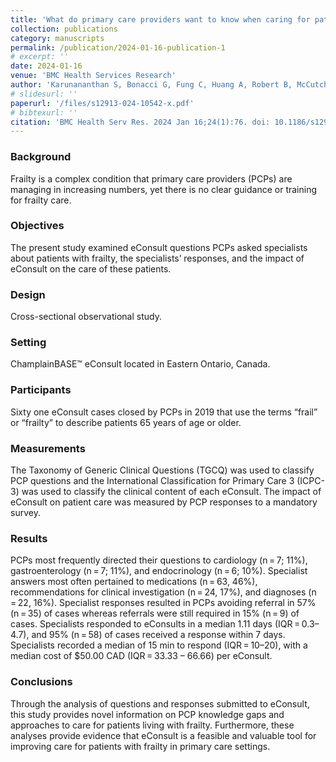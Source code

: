 ```yaml
---
title: 'What do primary care providers want to know when caring for patients living with frailty? An analysis of eConsult communications between primary care providers and specialists.'
collection: publications
category: manuscripts
permalink: /publication/2024-01-16-publication-1
# excerpt: ''
date: 2024-01-16
venue: 'BMC Health Services Research'
author: 'Karunananthan S, Bonacci G, Fung C, Huang A, Robert B, McCutcheon T, Houghton D, Hakimjavadi R, Keely E, Liddy C.'
# slidesurl: ''
paperurl: '/files/s12913-024-10542-x.pdf'
# bibtexurl: ''
citation: 'BMC Health Serv Res. 2024 Jan 16;24(1):76. doi: 10.1186/s12913-024-10542-x. PMID: 38225619; PMCID: PMC10790473.'
---
```


### Background
Frailty is a complex condition that primary care providers (PCPs) are managing in increasing numbers, yet there is no clear guidance or training for frailty care.

### Objectives
The present study examined eConsult questions PCPs asked specialists about patients with frailty, the specialists’ responses, and the impact of eConsult on the care of these patients.

### Design
Cross-sectional observational study.

### Setting
ChamplainBASE™ eConsult located in Eastern Ontario, Canada.

### Participants
Sixty one eConsult cases closed by PCPs in 2019 that use the terms “frail” or “frailty” to describe patients 65 years of age or older.

### Measurements
The Taxonomy of Generic Clinical Questions (TGCQ) was used to classify PCP questions and the International Classification for Primary Care 3 (ICPC-3) was used to classify the clinical content of each eConsult. The impact of eConsult on patient care was measured by PCP responses to a mandatory survey.

### Results
PCPs most frequently directed their questions to cardiology (n = 7; 11%), gastroenterology (n = 7; 11%), and endocrinology (n = 6; 10%). Specialist answers most often pertained to medications (n = 63, 46%), recommendations for clinical investigation (n = 24, 17%), and diagnoses (n = 22, 16%). Specialist responses resulted in PCPs avoiding referral in 57% (n = 35) of cases whereas referrals were still required in 15% (n = 9) of cases. Specialists responded to eConsults in a median 1.11 days (IQR = 0.3–4.7), and 95% (n = 58) of cases received a response within 7 days. Specialists recorded a median of 15 min to respond (IQR = 10–20), with a median cost of $50.00 CAD (IQR = 33.33 – 66.66) per eConsult.

### Conclusions
Through the analysis of questions and responses submitted to eConsult, this study provides novel information on PCP knowledge gaps and approaches to care for patients living with frailty. Furthermore, these analyses provide evidence that eConsult is a feasible and valuable tool for improving care for patients with frailty in primary care settings.
